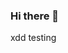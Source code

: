 ### Hi there 👋

<!--
**Vilzy/vilzy** is a ✨ _special_ ✨ repository because its `README.md` (this file) appears on your GitHub profile.
-->
xdd testing

